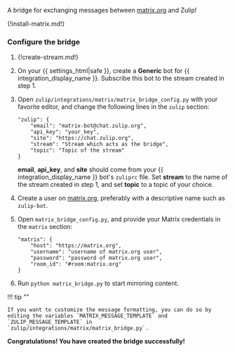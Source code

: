 A bridge for exchanging messages between [matrix.org](https://matrix.org) and Zulip!

{!install-matrix.md!}

### Configure the bridge

1. {!create-stream.md!}

1. On your {{ settings_html|safe }}, create a **Generic** bot for
   {{ integration_display_name }}. Subscribe this bot to the stream
   created in step 1.

1. Open `zulip/integrations/matrix/matrix_bridge_config.py` with your
   favorite editor, and change the following lines in the `zulip`
   section:

    ```
    "zulip": {
        "email": "matrix-bot@chat.zulip.org",
        "api_key": "your_key",
        "site": "https://chat.zulip.org",
        "stream": "Stream which acts as the bridge",
        "topic": "Topic of the stream"
    }
    ```

    **email**, **api_key**, and **site** should come from your
    {{ integration_display_name }} bot's `zuliprc` file. Set **stream**
    to the name of the stream created in step 1, and set **topic** to
    a topic of your choice.

1. Create a user on [matrix.org](https://matrix.org/), preferably
   with a descriptive name such as `zulip-bot`.

1. Open `matrix_bridge_config.py`, and provide your Matrix credentials
   in the `matrix` section:

    ```
    "matrix": {
        "host": "https://matrix.org",
        "username": "username of matrix.org user",
        "password": "password of matrix.org user",
        "room_id": "#room:matrix.org"
    }
    ```

1. Run `python matrix_bridge.py` to start mirroring content.

!!! tip ""

    If you want to customize the message formatting, you can do so by
    editing the variables `MATRIX_MESSAGE_TEMPLATE` and
    `ZULIP_MESSAGE_TEMPLATE` in
    `zulip/integrations/matrix/matrix_bridge.py`.

**Congratulations! You have created the bridge successfully!**
